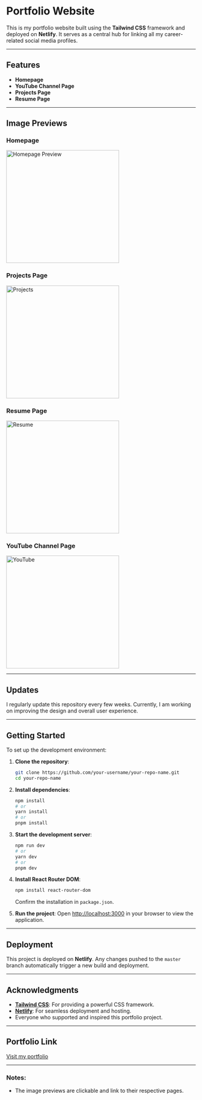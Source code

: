 
# Portfolio Website

This is my portfolio website built using the **Tailwind CSS** framework and deployed on **Netlify**. It serves as a central hub for linking all my career-related social media profiles.

---

## Features

- **Homepage**
- **YouTube Channel Page**
- **Projects Page**
- **Resume Page**

---

## Image Previews

### Homepage
<a href="https://ibb.co/XpJVfJJ">
    <img src="https://i.ibb.co/XpJVfJJ/Home.png" alt="Homepage Preview" width="300" style="border: 0;">
</a>

### Projects Page
<a href="https://ibb.co/wNbHf30">
    <img src="https://i.ibb.co/wNbHf30/Projects.png" alt="Projects" width="300" style="border: 0;">
</a>

### Resume Page
<a href="https://ibb.co/pn8XsCL">
    <img src="https://i.ibb.co/pn8XsCL/Resume.png" alt="Resume" width="300" style="border: 0;">
</a>

### YouTube Channel Page
<a href="https://ibb.co/pbPP72b">
    <img src="https://i.ibb.co/pbPP72b/Youtube.png" alt="YouTube" width="300" style="border: 0;">
</a>

---

## Updates

I regularly update this repository every few weeks. Currently, I am working on improving the design and overall user experience.

---

## Getting Started

To set up the development environment:

1. **Clone the repository**:
   ```bash
   git clone https://github.com/your-username/your-repo-name.git
   cd your-repo-name
   ```

2. **Install dependencies**:
   ```bash
   npm install
   # or
   yarn install
   # or
   pnpm install
   ```

3. **Start the development server**:
   ```bash
   npm run dev
   # or
   yarn dev
   # or
   pnpm dev
   ```

4. **Install React Router DOM**:
   ```bash
   npm install react-router-dom
   ```
   Confirm the installation in `package.json`.

5. **Run the project**:
   Open [http://localhost:3000](http://localhost:3000) in your browser to view the application.

---

## Deployment

This project is deployed on **Netlify**. Any changes pushed to the `master` branch automatically trigger a new build and deployment.

---

## Acknowledgments

- **[Tailwind CSS](https://tailwindcss.com/)**: For providing a powerful CSS framework.
- **[Netlify](https://www.netlify.com/)**: For seamless deployment and hosting.
- Everyone who supported and inspired this portfolio project.

---

## Portfolio Link

[Visit my portfolio](https://main--elizafury.netlify.app/Projects)

---

### Notes:
- The image previews are clickable and link to their respective pages.
